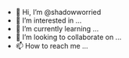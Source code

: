 - 👋 Hi, I’m @shadowworried
- 👀 I’m interested in ...
- 🌱 I’m currently learning ...
- 💞️ I’m looking to collaborate on ...
- 📫 How to reach me ...

<!---
shadowworried/shadowworried is a ✨ special ✨ repository because its `README.md` (this file) appears on your GitHub profile.
You can click the Preview link to take a look at your changes.
--->
